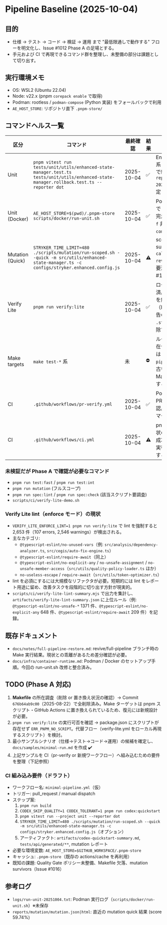 # Pipeline Baseline (2025-10-04)

## 目的
- 仕様 → テスト → コード → 検証 → 運用 まで "最低限通しで動作する" フローを明文化し、Issue #1012 Phase A の足場とする。
- 手元および CI で再現できるコマンド群を整理し、未整備の部分は課題として切り出す。

## 実行環境メモ
- OS: WSL2 (Ubuntu 22.04)
- Node: v22.x (pnpm `corepack enable` で取得)
- Podman: rootless / `podman-compose` (Python 実装) をフォールバックで利用
- `AE_HOST_STORE`: リポジトリ直下 `.pnpm-store/`

## コマンドヘルス一覧
| 区分 | コマンド | 最終確認 | 結果 | 備考 |
|------|----------|----------|------|------|
| Unit | `pnpm vitest run tests/unit/utils/enhanced-state-manager.test.ts tests/unit/utils/enhanced-state-manager.rollback.test.ts --reporter dot` | 2025-10-04 | ✅ | EnhancedStateManager 系 49 ケースがローカルで緑化。ログは `reports/unit-20251004.log` に保存予定 (TODO)。 |
| Unit (Docker) | `AE_HOST_STORE=$(pwd)/.pnpm-store scripts/docker/run-unit.sh` | 2025-10-04 | ✅ | Podman フォールバックで 83 ケースが約 45s で完走。`podman compose -f` 非対応時は `podman-compose` に自動切替。 |
| Mutation (Quick) | `STRYKER_TIME_LIMIT=480 ./scripts/mutation/run-scoped.sh --quick -m src/utils/enhanced-state-manager.ts -c configs/stryker.enhanced.config.js` | 2025-10-04 | ⚠️ | score 59.74% / survived 184。`calculateChecksum` / `reviveEntryData` 周辺が要追加テスト (Issue #1016)。 |
| Verify Lite | `pnpm run verify:lite` | 2025-10-04 | ✅ | ローカルスクリプト追加済。TypeScript エラーを解消し exit 0 を確認（lint は非強制のため警告のみ出力）。実行前に `.stryker-tmp` を自動削除するよう対応。 |
| Make targets | `make test-*` 系 | 未 | ⛔ | ルートに Makefile が存在せず、直近のテーブルは `docs/notes/full-pipeline-restore.md` の古い情報。Phase A で Makefile 復元可否を調査する。 |
| CI | `.github/workflows/pr-verify.yml` | 2025-10-04 | ✅ | Podman cache 導入の PR #1014 でローカル確認。CI 側での成功は PR マージ後に要確認。 |
| CI | `.github/workflows/ci.yml` | 2025-10-04 | ⚠️ | pnpm cache を追加。現状の main ブランチでの成功状況は未確認。CI 再実行後にログをレビューする。 |

### 未検証だが Phase A で確認が必要なコマンド
- `pnpm run test:fast` / `pnpm run test:int`
- `pnpm run mutation` (フルスコープ)
- `pnpm run spec:lint` / `pnpm run spec:check` (該当スクリプト要調査)
- `scripts/ci/verify-lite-demo.sh`

### Verify Lite lint（enforce モード）の現状
- `VERIFY_LITE_ENFORCE_LINT=1 pnpm run verify:lite` で lint を強制すると 2,653 件（107 errors, 2,546 warnings）が検出される。
- 主なカテゴリ:
  - `@typescript-eslint/no-unused-vars`（例: `src/analysis/dependency-analyzer.ts`, `src/cegis/auto-fix-engine.ts`）
  - `@typescript-eslint/require-await`（同上）
  - `@typescript-eslint/no-explicit-any` / `no-unsafe-assignment` / `no-unsafe-member-access`（`src/utils/quality-policy-loader.ts` ほか）
  - `no-useless-escape` / `require-await`（`src/utils/token-optimizer.ts`）
- lint を必須にするには大規模なリファクタが必要。短期的には lint をレポート用途に留め、改善タスクを段階的に切り出す方針が現実的。
- `scripts/ci/verify-lite-lint-summary.mjs` で出力を集計し、`artifacts/verify-lite-lint-summary.json` に上位ルール（例: `@typescript-eslint/no-unsafe-*` 1371 件、`@typescript-eslint/no-explicit-any` 648 件、`@typescript-eslint/require-await` 209 件）を記録。

## 既存ドキュメント
- `docs/notes/full-pipeline-restore.md`: revive/full-pipeline ブランチ時の Make 実行結果。現状との乖離があるため差分確認が必要。
- `docs/infra/container-runtime.md`: Podman / Docker のセットアップ手順。今回の run-unit.sh 改修と整合済み。

## TODO (Phase A 対応)
1. **Makefile** の所在調査（削除 or 置き換え状況の確認）→ Commit `676b64ab9c00`（2025-08-22）で全削除済み。Make ターゲットは pnpm スクリプト・GitHub Actions に置き換えられているため、復元には新規設計が必要。
2. `pnpm run verify:lite` の実行可否を確認 → package.json にスクリプトが存在せず `ERR_PNPM_NO_SCRIPT`。代替フロー（verify-lite.yml をローカル再現するスクリプト）を検討。
3. 最小サンプルシナリオ（仕様→テスト→コード→運用）の候補を確定し、`docs/samples/minimal-run.md` を作成 ✔️
4. 上記サンプルを CI（pr-verify or 新規ワークフロー）へ組み込むための要件を整理（下記参照）

### CI 組み込み要件（ドラフト）
- ワークフロー名: `minimal-pipeline.yml`（仮）
- トリガー: pull_request / manual dispatch
- ステップ案:
  1. `pnpm run build`
  2. `CODEX_SKIP_QUALITY=1 CODEX_TOLERANT=1 pnpm run codex:quickstart`
  3. `pnpm vitest run --project unit --reporter dot`
  4. `STRYKER_TIME_LIMIT=480 ./scripts/mutation/run-scoped.sh --quick -m src/utils/enhanced-state-manager.ts -c configs/stryker.enhanced.config.js`（オプション）
  5. アーティファクト: `artifacts/codex-quickstart-summary.md`, `tests/api/generated/**`, mutation レポート
- 必要な環境変数: `AE_HOST_STORE=$GITHUB_WORKSPACE/.pnpm-store`
- キャッシュ: `.pnpm-store`（既存の actions/cache を再利用）
- 既知の課題: Quality Gate ポリシー未整備、Makefile 欠落、mutation survivors（Issue #1016）

## 参考ログ
- `logs/run-unit-20251004.txt`: Podman 実行ログ（`scripts/docker/run-unit.sh`）※未保存
- `reports/mutation/mutation.json|html`: 直近の mutation quick 結果 (score 59.74%)
